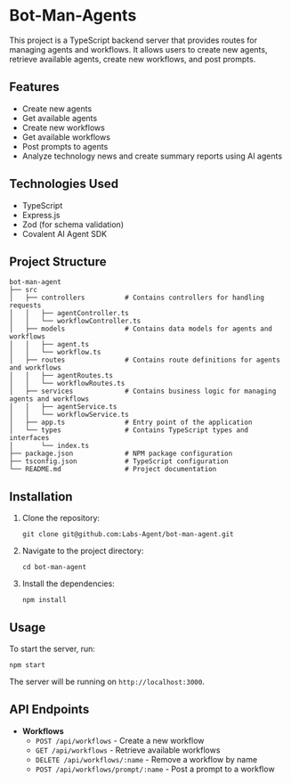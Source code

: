 # Bot-Man-Agents

This project is a TypeScript backend server that provides routes for managing agents and workflows. It allows users to create new agents, retrieve available agents, create new workflows, and post prompts.

## Features

- Create new agents
- Get available agents
- Create new workflows
- Get available workflows
- Post prompts to agents
- Analyze technology news and create summary reports using AI agents

## Technologies Used

- TypeScript
- Express.js
- Zod (for schema validation)
- Covalent AI Agent SDK

## Project Structure

```
bot-man-agent
├── src
│   ├── controllers          # Contains controllers for handling requests
│   │   ├── agentController.ts
│   │   └── workflowController.ts
│   ├── models               # Contains data models for agents and workflows
│   │   ├── agent.ts
│   │   └── workflow.ts
│   ├── routes               # Contains route definitions for agents and workflows
│   │   ├── agentRoutes.ts
│   │   └── workflowRoutes.ts
│   ├── services             # Contains business logic for managing agents and workflows
│   │   ├── agentService.ts
│   │   └── workflowService.ts
│   ├── app.ts               # Entry point of the application
│   └── types                # Contains TypeScript types and interfaces
│       └── index.ts
├── package.json             # NPM package configuration
├── tsconfig.json            # TypeScript configuration
└── README.md                # Project documentation
```

## Installation

1. Clone the repository:
   ```
   git clone git@github.com:Labs-Agent/bot-man-agent.git
   ```
2. Navigate to the project directory:
   ```
   cd bot-man-agent
   ```
3. Install the dependencies:
   ```
   npm install
   ```

## Usage

To start the server, run:
```
npm start
```

The server will be running on `http://localhost:3000`.

## API Endpoints
- **Workflows**
  - `POST /api/workflows` - Create a new workflow
  - `GET /api/workflows` - Retrieve available workflows
   - `DELETE /api/workflows/:name` - Remove a workflow by name
   - `POST /api/workflows/prompt/:name` - Post a prompt to a workflow